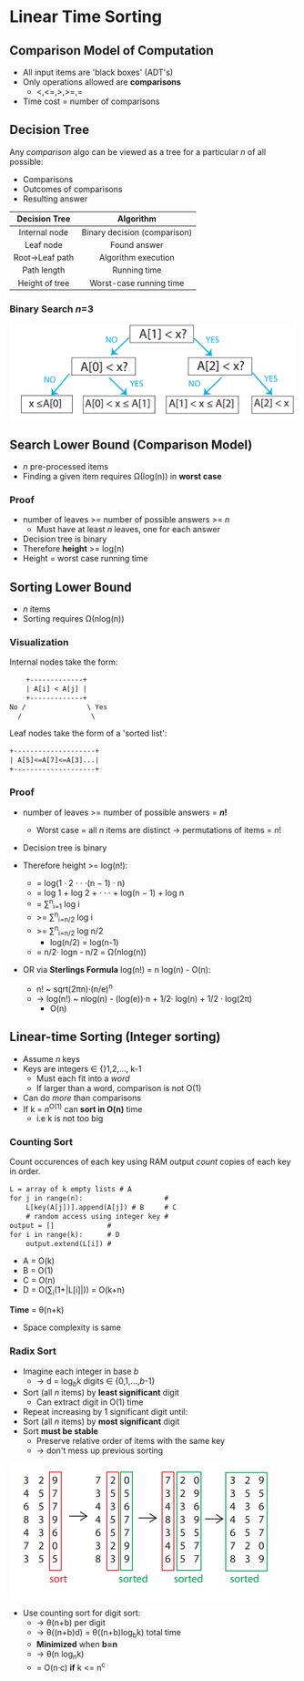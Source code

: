 # Linear Time Sorting

## Comparison Model of Computation
* All input items are 'black boxes' (ADT's)
* Only operations allowed are **comparisons**
    * <,<=,>,>=,=
* Time cost = number of comparisons

## Decision Tree
Any *comparison* algo can be viewed as a tree for a particular *n* of all possible:
* Comparisons
* Outcomes of comparisons
* Resulting answer

| Decision Tree | Algorithm |
| :-------------: | :---------: |
| Internal node | Binary decision (comparison) |
| Leaf node | Found answer |
| Root->Leaf path | Algorithm execution |
| Path length   | Running time |
| Height of tree | Worst-case running time |

### Binary Search *n*=3

![](../images/2018-01-19-15-41-36.png)

## Search Lower Bound (Comparison Model)
* *n* pre-processed items
* Finding a given item requires &Omega;(log(n)) in **worst case**

### Proof
* number of leaves >= number of possible answers >= *n*
    * Must have at least *n* leaves, one for each answer
* Decision tree is binary
* Therefore **height** >= log(n)
* Height = worst case running time

## Sorting Lower Bound
* *n* items
* Sorting requires &Omega;(nlog(n))

### Visualization
Internal nodes take the form:
```
    +-------------+
    | A[i] < A[j] |
    +-------------+
No /               \ Yes
  /                 \
```
Leaf nodes take the form of a 'sorted list':
```
+--------------------+
| A[5]<=A[7]<=A[3]...|
+--------------------+
```

### Proof
* number of leaves >= number of possible answers = ***n*!**
    * Worst case = all *n* items are distinct -> permutations of items = *n*!
* Decision tree is binary
* Therefore height >= log(n!):
    * = log(1 · 2 · · ·(n − 1) · n)
    * = log 1 + log 2 + · · · + log(n − 1) + log n
    * = &sum;<sup>n</sup><sub>i=1</sub> log i
    * \>= &sum;<sup>n</sup><sub>i=n/2</sub> log i
    * \>= &sum;<sup>n</sup><sub>i=n/2</sub> log n/2
        * log(n/2) = log(n-1)
    * = n/2&middot; logn - n/2 = &Omega;(nlog(n))

* OR via **Sterlings Formula** log(n!) = n log(n) - O(n):
    * n! ~ sqrt(2&pi;n)&middot;(n/e)<sup>n</sup>
    * &rarr; log(n!) ~ nlog(n) - (log(e))&middot;n + 1/2&middot; log(n) + 1/2 &middot; log(2&pi;)
        * O(n)

## Linear-time Sorting (Integer sorting)
* Assume *n* keys
* Keys are integers &isin; {}1,2,..., k-1
    * Must each fit into a *word*
    * If larger than a word, comparison is not O(1)
* Can do *more* than comparisons
* If k = *n*<sup>O(1)</sup> can **sort in O(n)** time
    * i.e k is not too big

### Counting Sort
Count occurences of each key using RAM output *count* copies of each key in order.

```
L = array of k empty lists # A
for j in range(n):                    #
    L[key(A[j])].append(A[j]) # B     # C
    # random access using integer key #
output = []             #
for i in range(k):      # D
    output.extend(L[i]) #
```
* A = O(k)
* B = O(1)
* C = O(n)
* D = O(&sum;<sub>i</sub>(1+|L[i]|)) = O(k+n)

**Time** = &theta;(n+k)
* Space complexity is same

### Radix Sort
* Imagine each integer in base *b*
    * &rarr; d = log<sub>*b*</sub>k digits &isin; {0,1,...,*b*-1}
* Sort (all *n* items) by **least significant** digit
    * Can extract digit in O(1) time
* Repeat increasing by 1 significant digit until:
* Sort (all *n* items) by **most significant** digit
* Sort **must be stable**
    * Preserve relative order of items with the same key
    * &rarr; don't mess up previous sorting

![](../images/2018-01-19-17-01-22.png)

* Use counting sort for digit sort:
    * &rarr; &theta;(n+b) per digit
    * &rarr; &theta;((n+b)d) = &theta;((n+b)log<sub>b</sub>k) total time
    * **Minimized** when **b=n**
    * &rarr; &theta;(n log<sub>n</sub>k)
    * = O(n&middot;c) **if** k <= n<sup>c</sup>